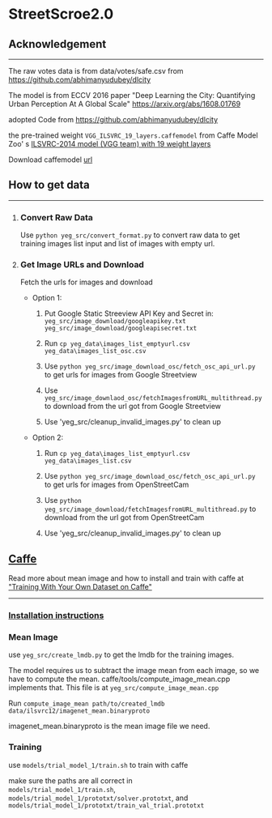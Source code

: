 # StreetScroe2.0

## Acknowledgement

* * *

The raw votes data is from data/votes/safe.csv from <https://github.com/abhimanyudubey/dlcity>

The model is from ECCV 2016 paper "Deep Learning the City: Quantifying Urban Perception At A Global Scale" <https://arxiv.org/abs/1608.01769>

adopted Code from <https://github.com/abhimanyudubey/dlcity>

the pre-trained weight `VGG_ILSVRC_19_layers.caffemodel` from Caffe Model Zoo' s [ILSVRC-2014 model (VGG team) with 19 weight layers](https://gist.github.com/ksimonyan/3785162f95cd2d5fee77#file-readme-md)

Download caffemodel [url](http://www.robots.ox.ac.uk/~vgg/software/very_deep/caffe/VGG_ILSVRC_19_layers.caffemodel)

## How to get data

* * *

1.  ### Convert Raw Data

    Use `python yeg_src/convert_format.py` to convert raw data to get training images list input
    and list of images with empty url.

2.  ### Get Image URLs and Download

    Fetch the urls for images and download

    -   Option 1:

        1.  Put Google Static Streeview API Key and Secret in:  
            `yeg_src/image_download/googleapikey.txt`  
            `yeg_src/image_download/googleapisecret.txt`

        2.  Run `cp yeg_data\images_list_emptyurl.csv yeg_data\images_list_osc.csv`  

        3.  Use `python yeg_src/image_download_osc/fetch_osc_api_url.py` to get urls for images from Google Streetview

        4.  Use `yeg_src/image_downlaod_osc/fetchImagesfromURL_multithread.py` to download from the url got from Google Streetview

        5.  Use 'yeg_src/cleanup_invalid_images.py' to clean up

    -   Option 2:  

        1.  Run `cp yeg_data\images_list_emptyurl.csv yeg_data\images_list.csv`  

        2.  Use `python yeg_src/image_download_osc/fetch_osc_api_url.py` to get urls for images from OpenStreetCam

        3.  Use `python yeg_src/image_download/fetchImagesfromURL_multithread.py` to download from the url got from OpenStreetCam

        4.  Use 'yeg_src/cleanup_invalid_images.py' to clean up

## [Caffe](https://github.com/BVLC/caffe)

Read more about mean image and how to install and train with caffe at ["Training With Your Own Dataset on Caffe"](https://chunml.github.io/ChunML.github.io/project/Training-Your-Own-Data-On-Caffe)

* * *

### [Installation instructions](http://caffe.berkeleyvision.org/installation.html)

### Mean Image

use `yeg_src/create_lmdb.py` to get the lmdb for the training images.

The model requires us to subtract the image mean from each image, so we have to compute the mean. caffe/tools/compute_image_mean.cpp implements that.
This file is at `yeg_src/compute_image_mean.cpp`

Run `compute_image_mean path/to/created_lmdb data/ilsvrc12/imagenet_mean.binaryproto`

imagenet_mean.binaryproto is the mean image file we need.

### Training

use `models/trial_model_1/train.sh` to train with caffe

make sure the paths are all correct in  
`models/trial_model_1/train.sh`,  
`models/trial_model_1/prototxt/solver.prototxt`, and  
`models/trial_model_1/prototxt/train_val_trial.prototxt`
